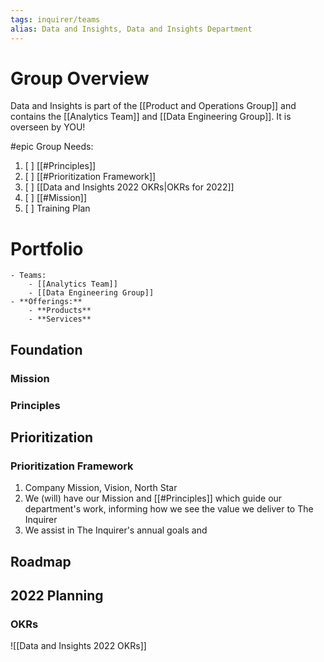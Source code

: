```yaml
---
tags: inquirer/teams
alias: Data and Insights, Data and Insights Department
---
```


# Group Overview
Data and Insights is part of the [[Product and Operations Group]] and contains the [[Analytics Team]] and [[Data Engineering Group]]. It is overseen by YOU!

#epic Group Needs:
1. [ ] [[#Principles]]
2. [ ] [[#Prioritization Framework]]
3. [ ] [[Data and Insights 2022 OKRs|OKRs for 2022]]
4. [ ] [[#Mission]]
5. [ ] Training Plan
# Portfolio
	- Teams:
		- [[Analytics Team]]
		- [[Data Engineering Group]]
	- **Offerings:**
		- **Products**
		- **Services**
## Foundation
### Mission
### Principles
## Prioritization
### Prioritization Framework
1. Company Mission, Vision, North Star
2. We (will) have our Mission and [[#Principles]] which guide our department's work, informing how we see the value we deliver to The Inquirer
3. We assist in The Inquirer's annual goals and
## Roadmap
## 2022 Planning
### OKRs

![[Data and Insights 2022 OKRs]]